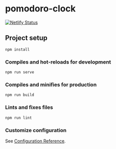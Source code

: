 # pomodoro-clock

[![Netlify Status](https://api.netlify.com/api/v1/badges/d9170768-41d0-41ad-ba68-f5a55b763df7/deploy-status)](https://app.netlify.com/sites/kind-darwin-0024b6/deploys)

## Project setup
```
npm install
```

### Compiles and hot-reloads for development
```
npm run serve
```

### Compiles and minifies for production
```
npm run build
```

### Lints and fixes files
```
npm run lint
```

### Customize configuration
See [Configuration Reference](https://cli.vuejs.org/config/).
